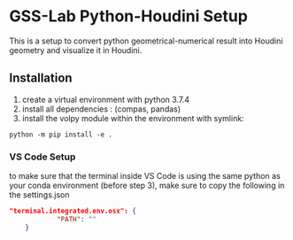 # GSS-Lab Python-Houdini Setup

This is a setup to convert python geometrical-numerical result into Houdini geometry and visualize it in Houdini.


## Installation

1. create a virtual environment with python 3.7.4
2. install all dependencies : (compas, pandas)
3. install the volpy module within the environment with symlink:
``` shell script
python -m pip install -e .
```
### VS Code Setup

to make sure that the terminal inside VS Code is using the same python as your conda environment (before step 3), make sure to copy the following in the settings.json

``` json
"terminal.integrated.env.osx": {
            "PATH": ""
    }
```

